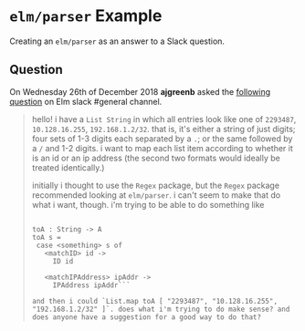 # `elm/parser` Example
Creating an `elm/parser` as an answer to a Slack question.

## Question
On Wednesday 26th of December 2018 **ajgreenb** asked the [following question](https://elmlang.slack.com/archives/C0CJ3SBBM/p1545854417211400) on Elm slack #general channel.

> hello! i have a `List String` in which all entries look like one of `2293487`, `10.128.16.255`, `192.168.1.2/32`. that is, it's either a string of just digits; four sets of 1-3 digits each separated by a `.`; or the same followed by a `/` and 1-2 digits. i want to map each list item according to whether it is an id or an ip address (the second two formats would ideally be treated identically.)
>
> initially i thought to use the `Regex` package, but the `Regex` package recommended looking at `elm/parser`. i can't seem to make that do what i want, though. i'm trying to be able to do something like
>
>```type A = ID String | IPAddress String
>
>toA : String -> A
>toA s =
>  case <something> s of
>    <matchID> id ->
>      ID id
>
>    <matchIPAddress> ipAddr ->
>      IPAddress ipAddr```
>
>and then i could `List.map toA [ "2293487", "10.128.16.255", "192.168.1.2/32" ]`. does what i'm trying to do make sense? and does anyone have a suggestion for a good way to do that?

